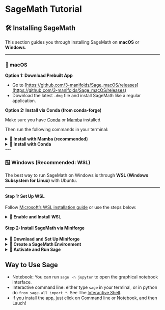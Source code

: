 # SageMath Tutorial
## 🛠️ Installing SageMath

This section guides you through installing SageMath on **macOS** or **Windows**.

---

### 🍎 macOS

**Option 1: Download Prebuilt App**
- Go to [https://github.com/3-manifolds/Sage_macOS/releases](https://github.com/3-manifolds/Sage_macOS/releases)
- Download the latest `.dmg` file and install SageMath like a regular application.

**Option 2: Install via Conda (from conda-forge)**

Make sure you have [Conda](https://docs.conda.io/en/latest/miniconda.html) or [Mamba](https://mamba.readthedocs.io/en/latest/) installed.

Then run the following commands in your terminal:

<details>
<summary><strong>🔹 Install with Mamba (recommended)</strong></summary>

```bash
# Install mamba (if you haven't already)
conda install -n base conda-forge::mamba

# Create Sage environment with Python 3.12 (or whatever version you want)
mamba create -n sage sage python=3.12
# Activate the environment
conda activate sage
# Launch SageMath
sage
```
</details>
<details> <summary><strong>🔹 Install with Conda </strong></summary>

```bash
# Or with Conda
conda create -n sage sage python=3.12
# Activate the environment
conda activate sage
# Launch SageMath
sage
```
</details>
---

### 🪟 Windows (Recommended: WSL)

The best way to run SageMath on Windows is through **WSL (Windows Subsystem for Linux)** with Ubuntu.

---

#### Step 1: Set Up WSL

Follow [Microsoft’s WSL installation guide](https://learn.microsoft.com/en-us/windows/wsl/install) or use the steps below:

<details>
<summary><strong>🔹 Enable and Install WSL</strong></summary>

1. Make sure hardware-assisted virtualization is enabled in your system’s BIOS or EFI.
2. Open PowerShell **as Administrator** and run:
```powershell
wsl --install
```
This installs Ubuntu Linux by default. If you already have WSL installed using older steps, check that you're using WSL 2:  
```powershell
wsl --list --verbose
```
3. Set up your Linux username and password (no spaces in the username).

4. If your computer has less than 8 GB of RAM, change the WSL memory allocation to give at least 4 GB.

</details>

#### Step 2: Install SageMath via Miniforge

<details> <summary><strong>🔹 Download and Set Up Miniforge</strong></summary>

1.  Launch Ubuntu from the Start Menu.

2. Download and install Miniforge:

```powershell
curl -L -O "https://github.com/conda-forge/miniforge/releases/latest/download/Miniforge3-$(uname)-$(uname -m).sh"

bash Miniforge3-$(uname)-$(uname -m).sh
```
3. Follow the prompts to complete installation (press Enter or type yes when asked). 

</details> 
<details> <summary><strong>🔹 Create a SageMath Environment</strong></summary>

```powershell
conda create -n sage sage python=3.11
```
 </details> <details> <summary><strong>🔹 Activate and Run Sage</strong></summary>

```powershell
conda activate sage
sage
```
</details>


## Way to Use Sage
- Notebook: You can run `sage -n jupyter` to open the graphical notebook interface.
- Interactive command line: either type `sage` in your terminal, or in python do `from sage.all import *`. See The [Interactive Shell](https://doc.sagemath.org/html/en/tutorial/interactive_shell.html#chapter-interactive-shell). 
- If you install the app, just click on Command line or Notebook, and then Lauch!


